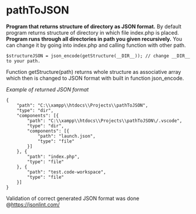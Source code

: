 # pathToJSON
**Program that returns structure of directory as JSON format.**
By default program returns structure of directory in which file index.php is placed. 
**Program runs through all directories in path you given recursively.**
You can change it by going into index.php and calling function with other path.

```
$structureJSON = json_encode(getStructure(__DIR__)); // change __DIR__ to your path.
```
Function getStructure(path) returns whole structure as associative array which then is changed to JSON format with built in function json_encode.

*Example of returned JSON format*
```
{
	"path": "C:\\xampp\\htdocs\\Projects\\pathToJSON",
	"type": "dir",
	"components": [{
		"path": "C:\\xampp\\htdocs\\Projects\\pathToJSON\/.vscode",
		"type": "dir",
		"components": [{
			"path": "launch.json",
			"type": "file"
		}]
	}, {
		"path": "index.php",
		"type": "file"
	}, {
		"path": "test.code-workspace",
		"type": "file"
	}]
}
```

Validation of correct generated JSON format was done @https://jsonlint.com/

